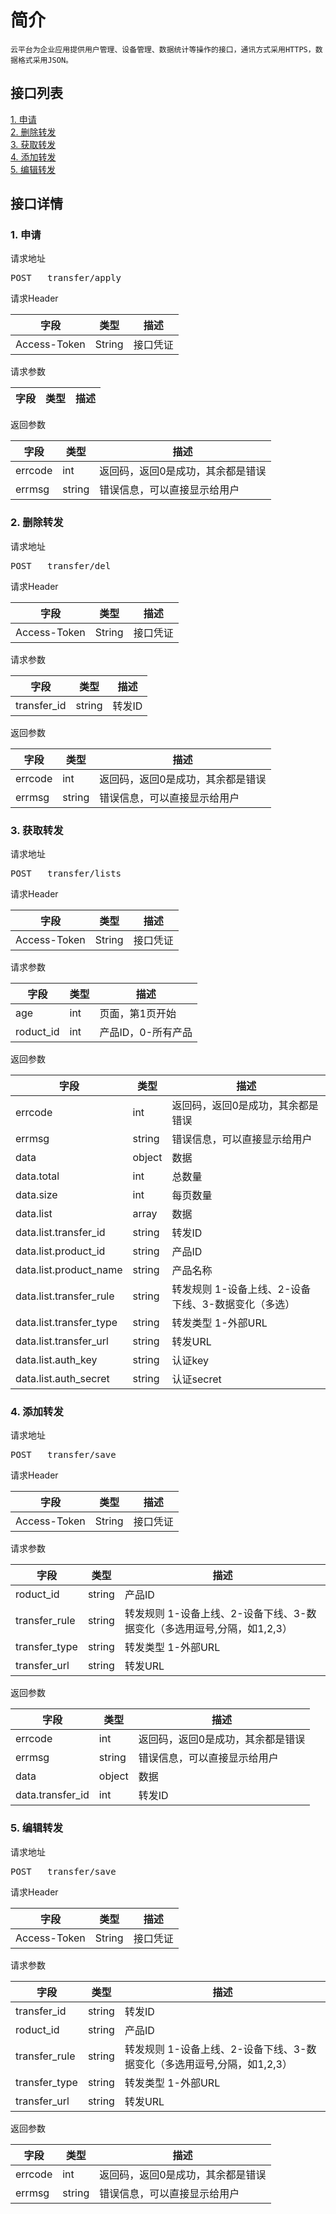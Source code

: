 # 简介
	云平台为企业应用提供用户管理、设备管理、数据统计等操作的接口，通讯方式采用HTTPS，数据格式采用JSON。
## 接口列表
[1. 申请](#api_1)
</br>[2. 删除转发](#api_2)
</br>[3. 获取转发](#api_3)
</br>[4. 添加转发](#api_4)
</br>[5. 编辑转发](#api_5)
</br>
## 接口详情
### <a name='api_1'>1. 申请</a>
请求地址

<pre>POST	transfer/apply</pre>

请求Header

|字段|类型|描述|
|--|--|--|
|Access-Token|String|接口凭证|

请求参数

|字段|类型|描述|
|--|--|--|

返回参数

|字段|类型|描述|
|--|--|--|
|errcode|int|返回码，返回0是成功，其余都是错误|
|errmsg|string|错误信息，可以直接显示给用户|

### <a name='api_2'>2. 删除转发</a>
请求地址

<pre>POST	transfer/del</pre>

请求Header

|字段|类型|描述|
|--|--|--|
|Access-Token|String|接口凭证|

请求参数

|字段|类型|描述|
|--|--|--|
|transfer_id|string|转发ID|

返回参数

|字段|类型|描述|
|--|--|--|
|errcode|int|返回码，返回0是成功，其余都是错误|
|errmsg|string|错误信息，可以直接显示给用户|

### <a name='api_3'>3. 获取转发</a>
请求地址

<pre>POST	transfer/lists</pre>

请求Header

|字段|类型|描述|
|--|--|--|
|Access-Token|String|接口凭证|

请求参数

|字段|类型|描述|
|--|--|--|
|age|int|页面，第1页开始|
|roduct_id|int|产品ID，0-所有产品|

返回参数

|字段|类型|描述|
|--|--|--|
|errcode|int|返回码，返回0是成功，其余都是错误|
|errmsg|string|错误信息，可以直接显示给用户|
|data|object|数据|
|data.total|int|总数量|
|data.size|int|每页数量|
|data.list|array|数据|
|data.list.transfer_id|string|转发ID|
|data.list.product_id|string|产品ID|
|data.list.product_name|string|产品名称|
|data.list.transfer_rule|string|转发规则 1-设备上线、2-设备下线、3-数据变化（多选）|
|data.list.transfer_type|string|转发类型 1-外部URL|
|data.list.transfer_url|string|转发URL|
|data.list.auth_key|string|认证key|
|data.list.auth_secret|string|认证secret|

### <a name='api_4'>4. 添加转发</a>
请求地址

<pre>POST	transfer/save</pre>

请求Header

|字段|类型|描述|
|--|--|--|
|Access-Token|String|接口凭证|

请求参数

|字段|类型|描述|
|--|--|--|
|roduct_id|string|产品ID|
|transfer_rule|string|转发规则 1-设备上线、2-设备下线、3-数据变化（多选用逗号,分隔，如1,2,3）|
|transfer_type|string|转发类型 1-外部URL|
|transfer_url|string|转发URL|

返回参数

|字段|类型|描述|
|--|--|--|
|errcode|int|返回码，返回0是成功，其余都是错误|
|errmsg|string|错误信息，可以直接显示给用户|
|data|object|数据|
|data.transfer_id|int|转发ID|

### <a name='api_5'>5. 编辑转发</a>
请求地址

<pre>POST	transfer/save</pre>

请求Header

|字段|类型|描述|
|--|--|--|
|Access-Token|String|接口凭证|

请求参数

|字段|类型|描述|
|--|--|--|
|transfer_id|string|转发ID|
|roduct_id|string|产品ID|
|transfer_rule|string|转发规则 1-设备上线、2-设备下线、3-数据变化（多选用逗号,分隔，如1,2,3）|
|transfer_type|string|转发类型 1-外部URL|
|transfer_url|string|转发URL|

返回参数

|字段|类型|描述|
|--|--|--|
|errcode|int|返回码，返回0是成功，其余都是错误|
|errmsg|string|错误信息，可以直接显示给用户|


